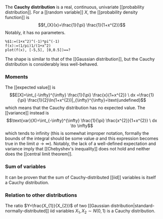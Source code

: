 The **Cauchy distribution** is a real, continuous, univariate [[probability distribution]]. For a [[random variable]] $X$, the [[probability density function]] is
$$f_{X}(x)=\frac{1}{\pi} \frac{1}{1+x^{2}}$$
Notably, it has no parameters.

```mathpad
%$1:=(1+x^2)^(-1)*pi^(-1)
f(x):=(1/pi)1/(1+x^2)
plot(f(x), [-5,5], [0,0.5])==?
```

The shape is similar to that of the [[Gaussian distribution]], but the Cauchy distribution is considerably less well-behaved.
### Moments
The [[expected value]] is
$$E[X]=\int_{-\infty}^{\infty} \frac{1}{\pi} \frac{x}{1+x^{2}} \ dx =\frac{1}{\pi} \frac{1}{2}\ln(1+x^{2})|_{\infty}^{\infty}=\text{undefined}$$
which means that the Cauchy distribution has no expected value. The [[variance]] instead is
$$\text{var}(X)=\int_{-\infty}^{\infty} \frac{1}{\pi} \frac{x^{2}}{1+x^{2}} \ dx \to \infty$$
which tends to infinity (this is somewhat improper notation, formally the bounds of the integral should be some value $a$ and this expression becomes true in the limit $a\to \infty$). Notably, the lack of a well-defined expectation and variance imply that [[Chebyshev's inequality]] does not hold and neither does the [[central limit theorem]].
### Sum of variables
It can be proven that the sum of Cauchy-distributed [[iid]] variables is itself a Cauchy distribution.
### Relation to other distributions
The ratio $Y=\frac{X_{1}}{X_{2}}$ of two [[Gaussian distribution|standard-normally-distributed]] iid variables $X_{1},X_{2}\sim N(0,1)$ is a Cauchy distribution.